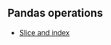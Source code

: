 ## Pandas operations

- [Slice and index](https://github.com/ScienceComputing/Python_Programming/blob/main/Utilities/pandas/pandas_slice_index.py)
